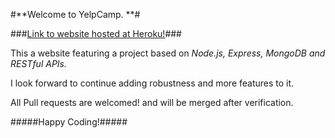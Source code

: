 #**Welcome to YelpCamp. **#

###[Link to website hosted at Heroku!](https://fierce-cliffs-35389.herokuapp.com)###

This a website featuring a project based on *Node.js, Express, MongoDB and RESTful APIs.*

I look forward to continue adding robustness and more features to it.

All Pull requests are welcomed! and will be merged after verification. 

#####Happy Coding!#####